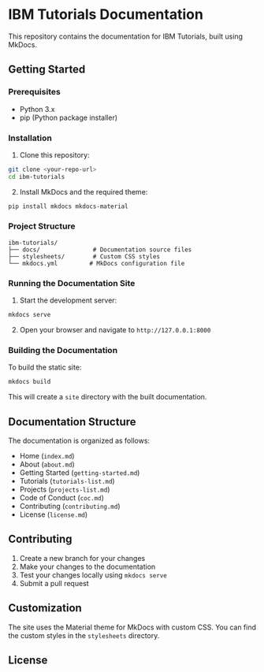 # IBM Tutorials Documentation

This repository contains the documentation for IBM Tutorials, built using MkDocs.

## Getting Started

### Prerequisites

- Python 3.x
- pip (Python package installer)

### Installation

1. Clone this repository:
```bash
git clone <your-repo-url>
cd ibm-tutorials
```

2. Install MkDocs and the required theme:
```bash
pip install mkdocs mkdocs-material
```

### Project Structure

```
ibm-tutorials/
├── docs/               # Documentation source files
├── stylesheets/        # Custom CSS styles
└── mkdocs.yml         # MkDocs configuration file
```

### Running the Documentation Site

1. Start the development server:
```bash
mkdocs serve
```

2. Open your browser and navigate to `http://127.0.0.1:8000`

### Building the Documentation

To build the static site:

```bash
mkdocs build
```

This will create a `site` directory with the built documentation.

## Documentation Structure

The documentation is organized as follows:

- Home (`index.md`)
- About (`about.md`)
- Getting Started (`getting-started.md`)
- Tutorials (`tutorials-list.md`)
- Projects (`projects-list.md`)
- Code of Conduct (`coc.md`)
- Contributing (`contributing.md`)
- License (`license.md`)

## Contributing

1. Create a new branch for your changes
2. Make your changes to the documentation
3. Test your changes locally using `mkdocs serve`
4. Submit a pull request

## Customization

The site uses the Material theme for MkDocs with custom CSS. You can find the custom styles in the `stylesheets` directory.

## License

<PJ to Confirm>